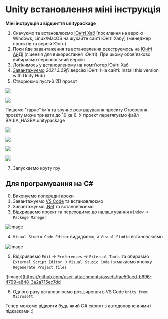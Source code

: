 # Unity встановлення міні інструкція

**Міні інструкція з відкриття unitypackage**
1. Скачуємо та встановлюємо [Юніті Хаб](https://public-cdn.cloud.unity3d.com/hub/prod/UnityHubSetup.exe) [посилання на версію Windows, Linux/MacOS на шукайте сайті Юніті Хабу]  (менеджер проєктів та версій Юніті).
2. Поки йде завантаження та встановлення реєструємось на [Юніті АйДі](https://id.unity.com/) (ліцензія для використання Юніті). При цьому обов'язково вибираємо персональний версію.
3. Логінимось у встановленому на комп'ютер Юніті Хаб
4. [Завантажуємо](https://unity.com/releases/editor/whats-new/2021.3.29) *2021.3.29f1* версію Юніті (На сайті: Install this version with Unity Hub)
5. Створюємо пустий 2D проєкт

![](https://telegra.ph/file/9bd0a506e1cce449d827e.png)

![](https://telegra.ph/file/aab4774a2f44290876ad1.png)

Пишемо "гарне" ім'я та зручне розташування проєкту
Створення проєкту може тривати до 10 хв
6. У проєкт перетягуємо файл ВАША_НАЗВА.unitypackage 

![](https://telegra.ph/file/63849b20d0f6c0784e301.png)

![](https://telegra.ph/file/0a86121f0373d4311af9d.png)

![](https://telegra.ph/file/9161e60626dfb48182b98.png)

![](https://telegra.ph/file/7a8ea40b95e96c6184b06.png)

7. Запускаємо круту гру


## Для програмування на С#

0. Виконуємо попередні кроки
1. Завантажуємо [VS Code](https://code.visualstudio.com/download) та встановлюємо
2. Завантажуємо [.Net](https://dotnet.microsoft.com/en-us/download/dotnet) та встановлюємо
3. Відкриваємо проєкт та переходимо до налаштування `Window` -> `Packege Maneger`

![image](https://github.com/user-attachments/assets/3e4aff9d-8f47-4ee7-83cf-75c4d5ed06bf)

4. `Visual Studio Code Editor` видадяємо, а `Visual Studio` встановлюємо

![image](https://github.com/user-attachments/assets/a3220deb-97bb-4c15-8585-041fc12d2f32)

5. Відкриваємо `Edit` -> `Preferences` -> `External Tools` та обираємо `External Script Editor` -> `Visual Stusio Code` і жмакаємо кнопку `Regenerate Project files`

![image](https://github.com/user-attachments/assets/fae50ced-b696-4799-a848-3a2a715ec7dd

6. Одного разу встановлюємо розширення в VS Code `Unity from Microsoft`

Тепер можемо відкрити будь який C# скрипт з автодоповненнями і підказками :)
